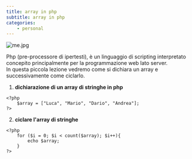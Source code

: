 ```yaml
---
title: array in php
subtitle: array in php
categories:
    - personal
---
```

![me.jpg](/assets/img/php-logo.png)

Php (pre-processore di ipertesti), è un linguaggio di scripting interpretato concepito principalmente per la programmazione web lato server. <br>
In questa piccola lezione vedremo come si dichiara un array e successivamente come ciclarlo. <br>

1. **dichiarazione di un array di stringhe in php**

```
<?php
    $array = ["Luca", "Mario", "Dario", "Andrea"];
?>
```

2. **ciclare l'array di stringhe**

```
<?php
    for ($i = 0; $i < count($array); $i++){
        echo $array;
    }
?>
```